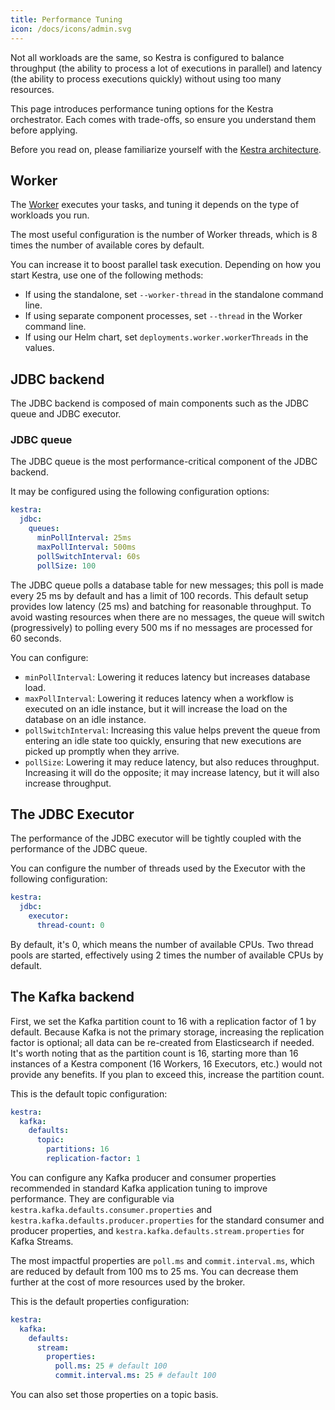 ```yaml
---
title: Performance Tuning
icon: /docs/icons/admin.svg
---
```


Not all workloads are the same, so Kestra is configured to balance throughput (the ability to process a lot of executions in parallel) and latency (the ability to process executions quickly) without using too many resources.

This page introduces performance tuning options for the Kestra orchestrator. Each comes with trade-offs, so ensure you understand them before applying.

Before you read on, please familiarize yourself with the [Kestra architecture](../07.architecture).

## Worker

The [Worker](../07.architecture/05.worker.md) executes your tasks, and tuning it depends on the type of workloads you run.

The most useful configuration is the number of Worker threads, which is 8 times the number of available cores by default.

You can increase it to boost parallel task execution. Depending on how you start Kestra, use one of the following methods:

- If using the standalone, set `--worker-thread` in the standalone command line.
- If using separate component processes, set `--thread` in the Worker command line.
- If using our Helm chart, set `deployments.worker.workerThreads` in the values.

## JDBC backend

The JDBC backend is composed of main components such as the JDBC queue and JDBC executor.

### JDBC queue

The JDBC queue is the most performance-critical component of the JDBC backend.

It may be configured using the following configuration options:

```yaml
kestra:
  jdbc:
    queues:
      minPollInterval: 25ms
      maxPollInterval: 500ms
      pollSwitchInterval: 60s
      pollSize: 100
```

The JDBC queue polls a database table for new messages; this poll is made every 25 ms by default and has a limit of 100 records.
This default setup provides low latency (25 ms) and batching for reasonable throughput.
To avoid wasting resources when there are no messages, the queue will switch (progressively) to polling every 500 ms if no messages are processed for 60 seconds.

You can configure:
- `minPollInterval`: Lowering it reduces latency but increases database load.
- `maxPollInterval`: Lowering it reduces latency when a workflow is executed on an idle instance, but it will increase the load on the database on an idle instance.
- `pollSwitchInterval`: Increasing this value helps prevent the queue from entering an idle state too quickly, ensuring that new executions are picked up promptly when they arrive.
- `pollSize`: Lowering it may reduce latency, but also reduces throughput. Increasing it will do the opposite; it may increase latency, but it will also increase throughput.

## The JDBC Executor

The performance of the JDBC executor will be tightly coupled with the performance of the JDBC queue.

You can configure the number of threads used by the Executor with the following configuration:

```yaml
kestra:
  jdbc:
    executor:
      thread-count: 0
```

By default, it's 0, which means the number of available CPUs. Two thread pools are started, effectively using 2 times the number of available CPUs by default.

## The Kafka backend

First, we set the Kafka partition count to 16 with a replication factor of 1 by default. Because Kafka is not the primary storage, increasing the replication factor is optional; all data can be re-created from Elasticsearch if needed. It's worth noting that as the partition count is 16, starting more than 16 instances of a Kestra component (16 Workers, 16 Executors, etc.) would not provide any benefits. If you plan to exceed this, increase the partition count.

This is the default topic configuration:

```yaml
kestra:
  kafka:
    defaults:
      topic:
        partitions: 16
        replication-factor: 1
```

You can configure any Kafka producer and consumer properties recommended in standard Kafka application tuning to improve performance.
They are configurable via `kestra.kafka.defaults.consumer.properties` and `kestra.kafka.defaults.producer.properties` for the standard consumer and producer properties, and `kestra.kafka.defaults.stream.properties` for Kafka Streams.

The most impactful properties are `poll.ms` and `commit.interval.ms`, which are reduced by default from 100 ms to 25 ms. You can decrease them further at the cost of more resources used by the broker.

This is the default properties configuration:

```yaml
kestra:
  kafka:
    defaults:
      stream:
        properties:
          poll.ms: 25 # default 100
          commit.interval.ms: 25 # default 100
```

You can also set those properties on a topic basis.
